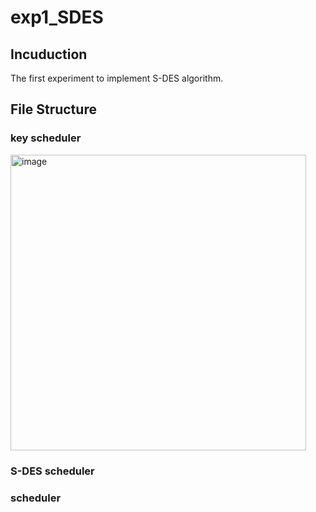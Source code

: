 # exp1_SDES
## Incuduction
The first experiment to implement S-DES algorithm.

## File Structure
### key scheduler
<img width="473" alt="image" src="https://github.com/Sisyphe-Edge/exp1_SDES/assets/54466829/c48d018b-fcad-41b9-8556-089b76e9b70b" justify-content="center">


### S-DES scheduler

### scheduler
  
